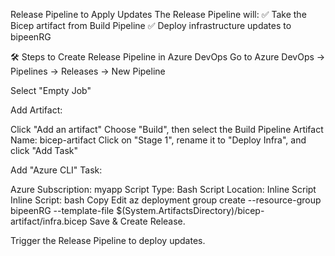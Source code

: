 Release Pipeline to Apply Updates
The Release Pipeline will: ✅ Take the Bicep artifact from Build Pipeline
✅ Deploy infrastructure updates to bipeenRG

🛠️ Steps to Create Release Pipeline in Azure DevOps
Go to Azure DevOps → Pipelines → Releases → New Pipeline

Select "Empty Job"

Add Artifact:

Click "Add an artifact"
Choose "Build", then select the Build Pipeline
Artifact Name: bicep-artifact
Click on "Stage 1", rename it to "Deploy Infra", and click "Add Task"

Add "Azure CLI" Task:

Azure Subscription: myapp
Script Type: Bash
Script Location: Inline Script
Inline Script:
bash
Copy
Edit
az deployment group create --resource-group bipeenRG --template-file $(System.ArtifactsDirectory)/bicep-artifact/infra.bicep
Save & Create Release.

Trigger the Release Pipeline to deploy updates.
